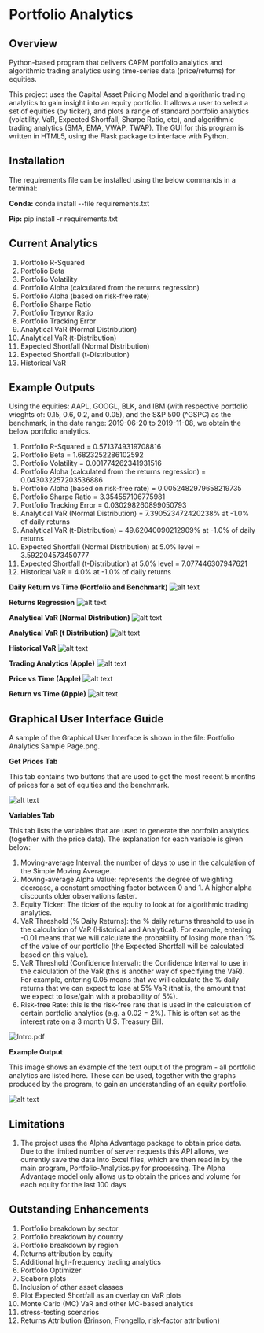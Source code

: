 # Portfolio Analytics

## Overview
Python-based program that delivers CAPM portfolio analytics and algorithmic trading analytics using time-series data (price/returns) for equities.

This project uses the Capital Asset Pricing Model and algorithmic trading analytics to gain insight into an equity portfolio. It allows a user to select a set of equities (by ticker), and plots a range of standard portfolio analytics (volatility, VaR, Expected Shortfall, Sharpe Ratio, etc), and algorithmic trading analytics (SMA, EMA, VWAP, TWAP). The GUI for this program is written in HTML5, using the Flask package to interface with Python.

## Installation

The requirements file can be installed using the below commands in a terminal:

**Conda:** conda install --file requirements.txt

**Pip:** pip install -r requirements.txt

## Current Analytics

1. Portfolio R-Squared
2. Portfolio Beta
3. Portfolio Volatility
4. Portfolio Alpha (calculated from the returns regression)
5. Portfolio Alpha (based on risk-free rate)
6. Portfolio Sharpe Ratio
7. Portfolio Treynor Ratio
8. Portfolio Tracking Error
9. Analytical VaR (Normal Distribution)
10. Analytical VaR (t-Distribution)
11. Expected Shortfall (Normal Distribution)
12. Expected Shortfall (t-Distribution)
13. Historical VaR

## Example Outputs

Using the equities: AAPL, GOOGL, BLK, and IBM (with respective portfolio wieghts of: 0.15, 0.6, 0.2, and 0.05), and the S&P 500 (^GSPC) as the benchmark, in the date range: 2019-06-20 to 2019-11-08, we obtain the below portfolio analytics.

1. Portfolio R-Squared = 0.5713749319708816
2. Portfolio Beta = 1.6823252286102592
3. Portfolio Volatility = 0.001774262341931516
4. Portfolio Alpha (calculated from the returns regression) = 0.043032257203536886
5. Portfolio Alpha (based on risk-free rate) = 0.0052482979658219735
6. Portfolio Sharpe Ratio = 3.354557106775981
7. Portfolio Tracking Error = 0.030298260899050793
8. Analytical VaR (Normal Distribution) = 7.390523472420238% at -1.0% of daily returns
9. Analytical VaR (t-Distribution) = 49.62040090212909% at -1.0% of daily returns
10. Expected Shortfall (Normal Distribution) at 5.0% level = 3.592204573450777
11. Expected Shortfall (t-Distribution) at 5.0% level = 7.077446307947621
12. Historical VaR = 4.0% at -1.0% of daily returns

**Daily Return vs Time (Portfolio and Benchmark)**
![alt text](https://github.com/jjvdb/Portfolio-Analytics/blob/master/Diagrams/Daily%20Return%20vs%20Time.png)

**Returns Regression**
![alt text](https://github.com/jjvdb/Portfolio-Analytics/blob/master/Diagrams/Returns%20Regression.png)

**Analytical VaR (Normal Distribution)**
![alt text](https://github.com/jjvdb/Portfolio-Analytics/blob/master/Diagrams/Analytical%20VaR%20(Normal%20Distribution).png)

**Analytical VaR (t Distribution)**
![alt text](https://github.com/jjvdb/Portfolio-Analytics/blob/master/Diagrams/Analytical%20VaR%20(t%20Distribution).png)

**Historical VaR**
![alt text](https://github.com/jjvdb/Portfolio-Analytics/blob/master/Diagrams/Historical%20VaR.png)

**Trading Analytics (Apple)**
![alt text](https://github.com/jjvdb/Portfolio-Analytics/blob/master/Diagrams/Trading%20Analytics%20(Apple).png)

**Price vs Time (Apple)**
![alt text](https://github.com/jjvdb/Portfolio-Analytics/blob/master/Diagrams/Price%20vs%20Time%20(Apple).png)

**Return vs Time (Apple)**
![alt text](https://github.com/jjvdb/Portfolio-Analytics/blob/master/Diagrams/Return%20vs%20Time%20(Apple).png)

## Graphical User Interface Guide

A sample of the Graphical User Interface is shown in the file: Portfolio Analytics Sample Page.png.

**Get Prices Tab**

This tab contains two buttons that are used to get the most recent 5 months of prices for a set of equities and the benchmark.

![alt text](https://github.com/jjvdb/Portfolio-Analytics/blob/master/Diagrams/Get%20Prices%20Tab.png)

**Variables Tab**

This tab lists the variables that are used to generate the portfolio analytics (together with the price data). The explanation for each variable is given below:

1. Moving-average Interval: the number of days to use in the calculation of the Simple Moving Average.
2. Moving-average Alpha Value: represents the degree of weighting decrease, a constant smoothing factor between 0 and 1. A higher alpha discounts older observations faster.
3. Equity Ticker: The ticker of the equity to look at for algorithmic trading analytics.
4. VaR Threshold (% Daily Returns): the % daily returns threshold to use in the calculation of VaR (Historical and Analytical). For example, entering -0.01 means that we will calculate the probability of losing more than 1% of the value of our portfolio (the Expected Shortfall will be calculated based on this value).
5. VaR Threshold (Confidence Interval): the Confidence Interval to use in the calculation of the VaR (this is another way of specifying the VaR). For example, entering 0.05 means that we will calculate the % daily returns that we can expect to lose at 5% VaR (that is, the amount that we expect to lose/gain with a probability of 5%).
6. Risk-free Rate: this is the risk-free rate that is used in the calculation of certain portfolio analytics (e.g. a 0.02 = 2%). This is often set as the interest rate on a 3 month U.S. Treasury Bill.

![Intro.pdf](https://github.com/jjvdb/Portfolio-Analytics/blob/master/Diagrams/Variables%20Tab.png)

**Example Output**

This image shows an example of the text ouput of the program - all portfolio analytics are listed here. These can be used, together with the graphs produced by the program, to gain an understanding of an equity portfolio.

![alt text](https://github.com/jjvdb/Portfolio-Analytics/blob/master/Diagrams/Example%20Output.png)

## Limitations

1. The project uses the Alpha Advantage package to obtain price data. Due to the limited number of server requests this API allows, we currently save the data into Excel files, which are then read in by the main program, Portfolio-Analytics.py for processing. The Alpha Advantage model only allows us to obtain the prices and volume for each equity for the last 100 days

## Outstanding Enhancements

1. Portfolio breakdown by sector
2. Portfolio breakdown by country
3. Portfolio breakdown by region
4. Returns attribution by equity
5. Additional high-frequency trading analytics
6. Portfolio Optimizer
7. Seaborn plots
8. Inclusion of other asset classes
9. Plot Expected Shortfall as an overlay on VaR plots
10. Monte Carlo (MC) VaR and other MC-based analytics
11. stress-testing scenarios
12. Returns Attribution (Brinson, Frongello, risk-factor attribution)
